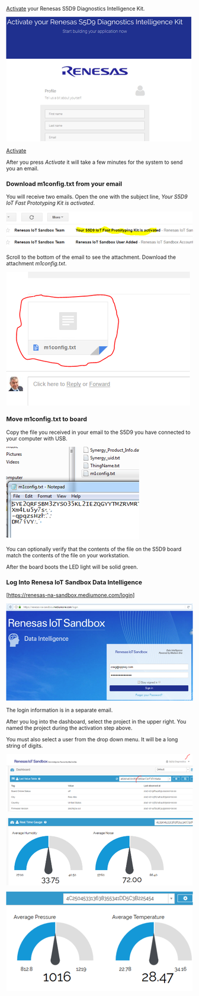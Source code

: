 [Activate](https://mediumone.com/partner/activate-rna.php?partner=renesas&boardtype=s5d9&kit=diagnostics_intelligence) your Renesas S5D9 Diagnostics Intelligence Kit. 

![](img/activate.png)

[Activate](https://mediumone.com/partner/activate-rna.php?partner=renesas&boardtype=s5d9&kit=diagnostics_intelligence)

After you press *Activate* it will take a few minutes for the system to send you an email.

### Download m1config.txt from your email

You will receive two emails. Open the one with the subject line, *Your S5D9 IoT Fast Prototyping Kit is activated*.

![](img/email-activation.png)

Scroll to the bottom of the email to see the attachment. Download the attachment *m1config.txt*.

![](img/email-config.png)

### Move m1config.txt to board

Copy the file you received in your email to the S5D9 you have connected to your computer with USB.

![](img/m1config-contents.png)

You can optionally verify that the contents of the file on the S5D9 board match the 
contents of the file on your workstation.

After the board boots the LED light will be solid green.

### Log Into Renesa IoT Sandbox Data Intelligence

[https://renesas-na-sandbox.mediumone.com/login]

![](img/sandbox-login.png)

The login information is in a separate email.

After you log into the dashboard, select the project in the upper right. You named 
the project during the activation step above.

You must also select a user from the drop down menu. It will be a long string of digits.

![](img/sandbox-dash.png)

![](img/dash-gauges.png)

![](img/dash-pressure.png)
